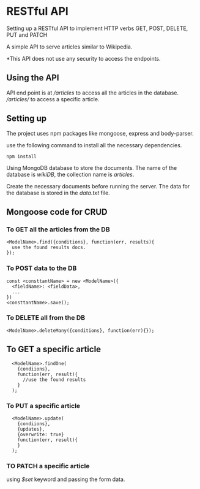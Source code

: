 # RESTful API
Setting up a RESTful API to implement HTTP verbs GET, POST, DELETE, PUT and PATCH

A simple API to serve articles similar to Wikipedia.

*This API does not use any security to access the endpoints.

## Using the API

API end point is at */articles* to access all the articles in the database.
*/articles/<article-title>* to access a specific article.

## Setting up
The project uses npm packages like mongoose, express and body-parser.

use the following command to install all the necessary dependencies.
```
npm install  
```

Using MongoDB database to store the documents.
The name of the database is *wikiDB*, the collection name is *articles*.

Create the necessary documents before running the server. The data for the database is stored in the *data.txt* file.

## Mongoose code for CRUD

### To GET all the articles from the DB
```
<ModelName>.find({conditions}, function(err, results){
  use the found results docs.
});
```

### To POST data to the DB
```
const <consttantName> = new <ModelName>({
  <fieldName>: <fieldData>,
  ...
})
<consttantName>.save();
```
### To DELETE all from the DB
```
<ModelName>.deleteMany({conditions}, function(err){});
  ```

##  To GET a specific article
```
  <ModelName>.findOne(
    {condiions},
    function(err, result){
      //use the found results
    }
  );
```  
###  To PUT a specific article
```
  <ModelName>.update(
    {condiions},
    {updates},
    {overwrite: true}
    function(err, result){
    }
  );
```
### TO PATCH a specific article
using *$set* keyword and passing the form data.
